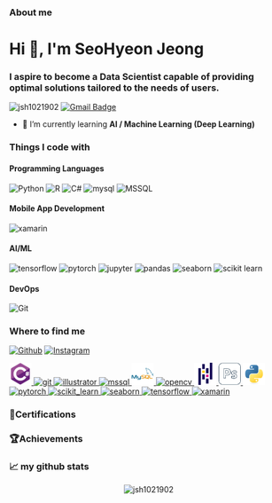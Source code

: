 <h3>About me</h3>

<h1 align="left">Hi 👋, I'm SeoHyeon Jeong</h1>
<h3 align="left">I aspire to become a Data Scientist capable of providing optimal solutions tailored to the needs of users.</h3>

<p align="left">
  <img src="https://komarev.com/ghpvc/?username=jsh1021902&label=Profile%20views&color=0e75b6&style=flat" alt="jsh1021902" />
  <a href="mailto:jsh1021902@gmail.com">
    <img src="https://img.shields.io/badge/-jsh1021902@gmail.com-c14438?style=flat-square&logo=Gmail&logoColor=white" alt="Gmail Badge" />
  </a>
</p>

- 🌱 I’m currently learning **AI / Machine Learning (Deep Learning)**
  



<h3>Things I code with</h3>
<h4>Programming Languages</h4>
<p>
  <img alt="Python" src="https://img.shields.io/badge/-Python-3776AB?style=flat-square&logo=Python&logoColor=white"/>
  <img alt="R" src="https://img.shields.io/badge/R-276DC3?style==flat-square&logo=r&logoColor=white"/>
  <img alt="C#" src="https://img.shields.io/badge/C%23-6A0DAD?style=flat-square&logo=csharp&logoColor=white"/>
  <img alt="mysql" src="https://img.shields.io/badge/MySQL-00000F?style==flat-square&logo=mysql&logoColor=white"/>
  <img alt="MSSQL" src="https://img.shields.io/badge/MSSQL-CC2927?style==flat-square&logo=microsoft-sql-server&logoColor=white"/>
</p>

<h4>Mobile App Development</h4>
<p>
  <img alt="xamarin" src="https://img.shields.io/badge/-xamarin-3776AB?style=flat-square&logo=xamarin&logoColor=white"/>
</p>

<h4>AI/ML</h4>
<p>
  <img alt="tensorflow" src="https://img.shields.io/badge/TensorFlow-FF6F00?style=flat-square&logo=tensorflow&logoColor=white"/>
  <img alt="pytorch" src="https://img.shields.io/badge/PyTorch-EE4C2C?style=flat-square&logo=pytorch&logoColor=white"/>
  <img alt="jupyter" src="https://img.shields.io/badge/Jupyter-F37626?style=flat-square&logo=jupyter&logoColor=white"/>
  <img alt="pandas" src="https://img.shields.io/badge/pandas-150458?style=flat-square&logo=pandas&logoColor=white"/>
  <img alt="seaborn" src="https://img.shields.io/badge/seaborn-276DC3?style=flat-square&logo=seaborn&logoColor=white"/>
  <img alt="scikit learn" src="https://img.shields.io/badge/scikit learn-F7931E?style=flat-square&logo=scikit learn&logoColor=white"/>
</p>

<h4>DevOps</h4>
<p>
  <img src="https://img.shields.io/badge/git-F05032?style=for-the-badge&logo=git&logoColor=white" alt="Git" />
</p>



<h3>Where to find me</h3>
<p><a href="https://github.com/jsh1021902" target="_blank"><img alt="Github" src="https://img.shields.io/badge/GitHub-%2312100E.svg?&style=for-the-badge&logo=Github&logoColor=white" /></a> <a href="https://instagram.com/jsh1021902" target="_blank"><img alt="Instagram" src="https://img.shields.io/badge/instagram-%231DA1F2.svg?&style=for-the-badge&logo=instagram&logoColor=white" /></a>
</p>


<p align="left"> <a href="https://www.w3schools.com/cs/" target="_blank" rel="noreferrer"> <img src="https://raw.githubusercontent.com/devicons/devicon/master/icons/csharp/csharp-original.svg" alt="csharp" width="40" height="40"/> </a> <a href="https://git-scm.com/" target="_blank" rel="noreferrer"> <img src="https://www.vectorlogo.zone/logos/git-scm/git-scm-icon.svg" alt="git" width="40" height="40"/> </a> <a href="https://www.adobe.com/in/products/illustrator.html" target="_blank" rel="noreferrer"> <img src="https://www.vectorlogo.zone/logos/adobe_illustrator/adobe_illustrator-icon.svg" alt="illustrator" width="40" height="40"/> </a> <a href="https://www.microsoft.com/en-us/sql-server" target="_blank" rel="noreferrer"> <img src="https://www.svgrepo.com/show/303229/microsoft-sql-server-logo.svg" alt="mssql" width="40" height="40"/> </a> <a href="https://www.mysql.com/" target="_blank" rel="noreferrer"> <img src="https://raw.githubusercontent.com/devicons/devicon/master/icons/mysql/mysql-original-wordmark.svg" alt="mysql" width="40" height="40"/> </a> <a href="https://opencv.org/" target="_blank" rel="noreferrer"> <img src="https://www.vectorlogo.zone/logos/opencv/opencv-icon.svg" alt="opencv" width="40" height="40"/> </a> <a href="https://pandas.pydata.org/" target="_blank" rel="noreferrer"> <img src="https://raw.githubusercontent.com/devicons/devicon/2ae2a900d2f041da66e950e4d48052658d850630/icons/pandas/pandas-original.svg" alt="pandas" width="40" height="40"/> </a> <a href="https://www.photoshop.com/en" target="_blank" rel="noreferrer"> <img src="https://raw.githubusercontent.com/devicons/devicon/master/icons/photoshop/photoshop-line.svg" alt="photoshop" width="40" height="40"/> </a> <a href="https://www.python.org" target="_blank" rel="noreferrer"> <img src="https://raw.githubusercontent.com/devicons/devicon/master/icons/python/python-original.svg" alt="python" width="40" height="40"/> </a> <a href="https://pytorch.org/" target="_blank" rel="noreferrer"> <img src="https://www.vectorlogo.zone/logos/pytorch/pytorch-icon.svg" alt="pytorch" width="40" height="40"/> </a> <a href="https://scikit-learn.org/" target="_blank" rel="noreferrer"> <img src="https://upload.wikimedia.org/wikipedia/commons/0/05/Scikit_learn_logo_small.svg" alt="scikit_learn" width="40" height="40"/> </a> <a href="https://seaborn.pydata.org/" target="_blank" rel="noreferrer"> <img src="https://seaborn.pydata.org/_images/logo-mark-lightbg.svg" alt="seaborn" width="40" height="40"/> </a> <a href="https://www.tensorflow.org" target="_blank" rel="noreferrer"> <img src="https://www.vectorlogo.zone/logos/tensorflow/tensorflow-icon.svg" alt="tensorflow" width="40" height="40"/> </a> <a href="https://dotnet.microsoft.com/apps/xamarin" target="_blank" rel="noreferrer"> <img src="https://raw.githubusercontent.com/detain/svg-logos/780f25886640cef088af994181646db2f6b1a3f8/svg/xamarin.svg" alt="xamarin" width="40" height="40"/> </a> </p>

<h3>📜Certifications</h3>

<h3>🏆Achievements</h3>


<h3 align="left">📈 my github stats</h3>
<p align="center"> <img src="https://github-readme-stats.vercel.app/api?username=jsh1021902&show_icons=true&theme=gotham" alt="jsh1021902" />
